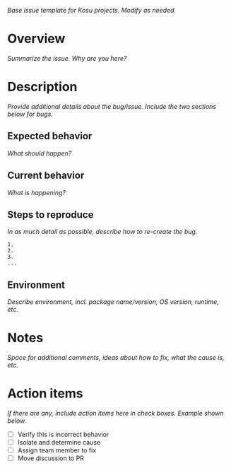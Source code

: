_Base issue template for Kosu projects. Modify as needed._

# Overview

_Summarize the issue. Why are you here?_

# Description

_Provide additional details about the bug/issue. Include the two sections below for bugs._

## Expected behavior

_What should happen?_

## Current behavior

_What is happening?_

## Steps to reproduce

_In as much detail as possible, describe how to re-create the bug._

```
1.
2.
3. 
...
```

## Environment

_Describe environment, incl. package name/version, OS version, runtime, etc._

# Notes

_Space for additional comments, ideas about how to fix, what the cause is, etc._

# Action items

_If there are any, include action items here in check boxes. Example shown below._

- [ ] Verify this is incorrect behavior
- [ ] Isolate and determine cause
- [ ] Assign team member to fix
- [ ] Move discussion to PR